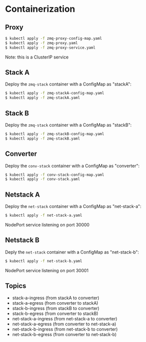 # Containerization

## Proxy
```bash
$ kubectl apply -f zmq-proxy-config-map.yaml
$ kubectl apply -f zmq-proxy.yaml
$ kubectl apply -f zmq-proxy-service.yaml
```

Note: this is a ClusterIP service 

## Stack A
Deploy the `zmq-stack` container with a ConfigMap as "stackA":
```bash
$ kubectl apply -f zmq-stackA-config-map.yaml
$ kubectl apply -f zmq-stackA.yaml
```

## Stack B
Deploy the `zmq-stack` container with a ConfigMap as "stackB":
```bash
$ kubectl apply -f zmq-stackB-config-map.yaml
$ kubectl apply -f zmq-stackB.yaml
```

## Converter
Deploy the `conv-stack` container with a ConfigMap as "converter":
```bash
$ kubectl apply -f conv-stack-config-map.yaml
$ kubectl apply -f conv-stack.yaml
```

## Netstack A
Deploy the `net-stack` container with a ConfigMap as "net-stack-a":
```bash
$ kubectl apply -f net-stack-a.yaml
```

NodePort service listening on port 30000

## Netstack B
Deply the `net-stack` container with a ConfigMap as "net-stack-b":
```bash
$ kubectl apply -f net-stack-b.yaml
```

NodePort service listening on port 30001

## Topics
- stack-a-ingress (from stackA to converter)
- stack-a-egress (from converter to stackA)
- stack-b-ingress (from stackB to converter)
- stack-b-egress (from converter to stackB)
- net-stack-a-ingress (from net-stack-a to converter)
- net-stack-a-egress (from converter to net-stack-a)
- net-stack-b-ingress (from net-stack-b to converter)
- net-stack-b-egress (from converter to net-stack-b)